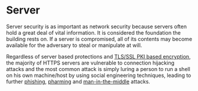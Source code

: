 # Server

Server security is as important as network security because servers often hold a great deal of vital information. It is considered the foundation the building rests on. If a server is compromised, all of its contents may become available for the adversary to steal or manipulate at will.

Regardless of server based protections and [TLS/SSL PKI based encryption](../../E2EE-threat-model/threats/TLSSSL-PKI-vulnerabilities.md), the majority of HTTPS servers are vulnerable to connection hijacking attacks and the most common attack is simply luring a person to run a shell on his own machine/host by using social engineering techniques, leading to further [phishing](../../../trees/social-engineering/Phishing.md), [pharming](../../../trees/social-engineering/Phishing.md) and [man-in-the-middle](../../../trees/social-engineering/Phishing.md) attacks. 
